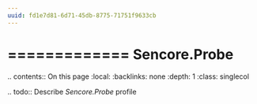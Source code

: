 ```yaml
---
uuid: fd1e7d81-6d71-45db-8775-71751f9633cb
---
```



=============
Sencore.Probe
=============

.. contents:: On this page
    :local:
    :backlinks: none
    :depth: 1
    :class: singlecol

.. todo::
    Describe *Sencore.Probe* profile

